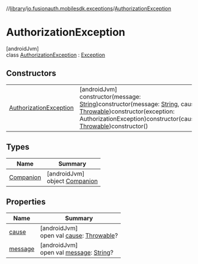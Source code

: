 //[library](../../../index.md)/[io.fusionauth.mobilesdk.exceptions](../index.md)/[AuthorizationException](index.md)

# AuthorizationException

[androidJvm]\
class [AuthorizationException](index.md) : [Exception](https://developer.android.com/reference/kotlin/java/lang/Exception.html)

## Constructors

| | |
|---|---|
| [AuthorizationException](-authorization-exception.md) | [androidJvm]<br>constructor(message: [String](https://kotlinlang.org/api/core/kotlin-stdlib/kotlin/-string/index.html))constructor(message: [String](https://kotlinlang.org/api/core/kotlin-stdlib/kotlin/-string/index.html), cause: [Throwable](https://kotlinlang.org/api/core/kotlin-stdlib/kotlin/-throwable/index.html))constructor(exception: AuthorizationException)constructor(cause: [Throwable](https://kotlinlang.org/api/core/kotlin-stdlib/kotlin/-throwable/index.html))constructor() |

## Types

| Name | Summary |
|---|---|
| [Companion](-companion/index.md) | [androidJvm]<br>object [Companion](-companion/index.md) |

## Properties

| Name | Summary |
|---|---|
| [cause](../-storage-exception/index.md#-654012527%2FProperties%2F-435046686) | [androidJvm]<br>open val [cause](../-storage-exception/index.md#-654012527%2FProperties%2F-435046686): [Throwable](https://kotlinlang.org/api/core/kotlin-stdlib/kotlin/-throwable/index.html)? |
| [message](../-storage-exception/index.md#1824300659%2FProperties%2F-435046686) | [androidJvm]<br>open val [message](../-storage-exception/index.md#1824300659%2FProperties%2F-435046686): [String](https://kotlinlang.org/api/core/kotlin-stdlib/kotlin/-string/index.html)? |
